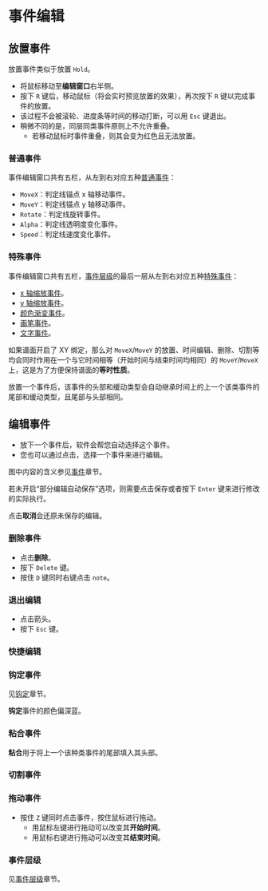 # 事件编辑

## 放置事件

<!--TODO: 此处应有图片-->

放置事件类似于放置 `Hold`。

- 将鼠标移动至**编辑窗口**右半侧。
- 按下 `R` 键后，移动鼠标（将会实时预览放置的效果），再次按下 `R` 键以完成事件的放置。
- 该过程不会被滚轮、进度条等时间的移动打断，可以用 `Esc` 键退出。
- 稍微不同的是，同层同类事件原则上不允许重叠。
  - 若移动鼠标时事件重叠，则其会变为红色且无法放置。

### 普通事件

<!--TODO: 此处应有图片-->

事件编辑窗口共有五栏，从左到右对应五种[普通事件](basic/event.md#普通事件)：

- `MoveX`：判定线锚点 x 轴移动事件。
- `MoveY`：判定线锚点 y 轴移动事件。
- `Rotate`：判定线旋转事件。
- `Alpha`：判定线透明度变化事件。
- `Speed`：判定线速度变化事件。

### 特殊事件

<!--TODO: 此处应有图片-->

事件编辑窗口共有五栏，[事件层级](#事件层级)的最后一层从左到右对应五种[特殊事件](basic/special-event.md)：

- [x 轴缩放事件](basic/special-event.md#xy-轴缩放事件)。
- [y 轴缩放事件](basic/special-event.md#xy-轴缩放事件)。
- [颜色渐变事件](basic/special-event.md#颜色渐变事件)。
- [画笔事件](basic/special-event.md#画笔事件)。
- [文字事件](basic/special-event.md#文字事件)。

如果谱面开启了 XY 绑定，那么对 `MoveX`/`MoveY` 的放置、时间编辑、删除、切割等均会同时作用在一个与它时间相等（开始时间与结束时间均相同）的 `MoveY`/`MoveX` 上，这是为了方便保持谱面的**等时性质**。

放置一个事件后，该事件的头部和缓动类型会自动继承时间上的上一个该类事件的尾部和缓动类型，且尾部与头部相同。

## 编辑事件

<!--TODO: 此处应有图片-->

- 放下一个事件后，软件会帮您自动选择这个事件。
- 您也可以通过点击，选择一个事件来进行编辑。

图中内容的含义参见[事件](basic/event.md)章节。

若未开启“部分编辑自动保存”选项，则需要点击保存或者按下 `Enter` 键来进行修改的实际执行。

点击**取消**会还原未保存的编辑。

### 删除事件

<!--TODO: 此处应有图片-->

- 点击**删除**。
- 按下 `Delete` 键。
- 按住 `D` 键同时右键点击 `note`。

### 退出编辑

<!--TODO: 此处应有图片-->

- 点击箭头。
- 按下 `Esc` 键。

### 快捷编辑

<!--TODO: 此处应有图片-->
<!--TODO: 待补充 为了方便编辑，选中事件后，按下 A 键，S 键，以及 CTRL 键和鼠标滚轮都可能有快捷效果
对于 MoveX/Y，Rotate，Speed 事件，按下 A 键会使头尾部值变为原来的相反数
对于 Alpha 事件，按下 A 键会使尾部变为 0，按下 S 键会使尾部变为 255
对于所有事件，按住 CTRL 键并使用鼠标滚轮，可以使事件的尾部数据发生微调（以默认参数为例，一次滚
轮会使 MoveX/Y，Alpha 尾部±10，使 Rotate 尾部±0.25，使 Speed 尾部±0.1）-->

### 钩定事件

<!--TODO: 此处应有图片-->

见[钩定](basic/event.md#钩定)章节。

**钩定**事件的颜色偏深蓝。

### 粘合事件

<!--TODO: 此处应有图片-->

**粘合**用于将上一个该种类事件的尾部填入其头部。

### 切割事件

<!--TODO: 此处应有图片-->
<!--TODO: 待补充 切割：选择事件并点击“切割”后，如果全局时间最近的横线不在该事件控制的时间范围内，则会自动选定
事件头部时间开始切割，否则会以全局时间最近的横线为中心沿时间前后切割事件，切割的间距为 横线距
离/切割密度（可在设置中调整，见第六章）。如果开启了 XY 绑定，则切割 MoveX/Y 事件会导致相同时间的
MoveY/X 事件的切割-->

### 拖动事件

<!--TODO: 此处应有图片-->

- 按住 `Z` 键同时点击事件，按住鼠标进行拖动。
  - 用鼠标左键进行拖动可以改变其**开始时间**。
  - 用鼠标右键进行拖动可以改变其**结束时间**。

### 事件层级

见[事件层级](basic/event.md#事件层级)章节。
